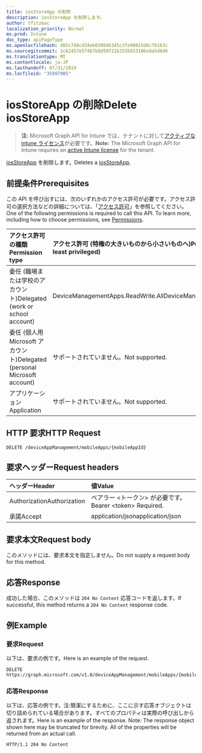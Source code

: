 ```yaml
---
title: iosStoreApp の削除
description: iosStoreApp を削除します。
author: tfitzmac
localization_priority: Normal
ms.prod: Intune
doc_type: apiPageType
ms.openlocfilehash: d85c748cd34eb0300d6345c3fe90015d6c7b163c
ms.sourcegitcommit: 2c62457e57467b8d50f21b255b553106a9a5d8d6
ms.translationtype: MT
ms.contentlocale: ja-JP
ms.lasthandoff: 07/31/2019
ms.locfileid: "35997905"
---
```

# <a name="delete-iosstoreapp"></a><span data-ttu-id="cf0f9-103">iosStoreApp の削除</span><span class="sxs-lookup"><span data-stu-id="cf0f9-103">Delete iosStoreApp</span></span>

> <span data-ttu-id="cf0f9-104">**注:** Microsoft Graph API for Intune では、テナントに対して[アクティブな intune ライセンス](https://go.microsoft.com/fwlink/?linkid=839381)が必要です。</span><span class="sxs-lookup"><span data-stu-id="cf0f9-104">**Note:** The Microsoft Graph API for Intune requires an [active Intune license](https://go.microsoft.com/fwlink/?linkid=839381) for the tenant.</span></span>

<span data-ttu-id="cf0f9-105">[iosStoreApp](../resources/intune-apps-iosstoreapp.md) を削除します。</span><span class="sxs-lookup"><span data-stu-id="cf0f9-105">Deletes a [iosStoreApp](../resources/intune-apps-iosstoreapp.md).</span></span>

## <a name="prerequisites"></a><span data-ttu-id="cf0f9-106">前提条件</span><span class="sxs-lookup"><span data-stu-id="cf0f9-106">Prerequisites</span></span>
<span data-ttu-id="cf0f9-p101">この API を呼び出すには、次のいずれかのアクセス許可が必要です。アクセス許可の選択方法などの詳細については、「[アクセス許可](/graph/permissions-reference)」を参照してください。</span><span class="sxs-lookup"><span data-stu-id="cf0f9-p101">One of the following permissions is required to call this API. To learn more, including how to choose permissions, see [Permissions](/graph/permissions-reference).</span></span>

|<span data-ttu-id="cf0f9-109">アクセス許可の種類</span><span class="sxs-lookup"><span data-stu-id="cf0f9-109">Permission type</span></span>|<span data-ttu-id="cf0f9-110">アクセス許可 (特権の大きいものから小さいものへ)</span><span class="sxs-lookup"><span data-stu-id="cf0f9-110">Permissions (from most to least privileged)</span></span>|
|:---|:---|
|<span data-ttu-id="cf0f9-111">委任 (職場または学校のアカウント)</span><span class="sxs-lookup"><span data-stu-id="cf0f9-111">Delegated (work or school account)</span></span>|<span data-ttu-id="cf0f9-112">DeviceManagementApps.ReadWrite.All</span><span class="sxs-lookup"><span data-stu-id="cf0f9-112">DeviceManagementApps.ReadWrite.All</span></span>|
|<span data-ttu-id="cf0f9-113">委任 (個人用 Microsoft アカウント)</span><span class="sxs-lookup"><span data-stu-id="cf0f9-113">Delegated (personal Microsoft account)</span></span>|<span data-ttu-id="cf0f9-114">サポートされていません。</span><span class="sxs-lookup"><span data-stu-id="cf0f9-114">Not supported.</span></span>|
|<span data-ttu-id="cf0f9-115">アプリケーション</span><span class="sxs-lookup"><span data-stu-id="cf0f9-115">Application</span></span>|<span data-ttu-id="cf0f9-116">サポートされていません。</span><span class="sxs-lookup"><span data-stu-id="cf0f9-116">Not supported.</span></span>|

## <a name="http-request"></a><span data-ttu-id="cf0f9-117">HTTP 要求</span><span class="sxs-lookup"><span data-stu-id="cf0f9-117">HTTP Request</span></span>
<!-- {
  "blockType": "ignored"
}
-->
``` http
DELETE /deviceAppManagement/mobileApps/{mobileAppId}
```

## <a name="request-headers"></a><span data-ttu-id="cf0f9-118">要求ヘッダー</span><span class="sxs-lookup"><span data-stu-id="cf0f9-118">Request headers</span></span>
|<span data-ttu-id="cf0f9-119">ヘッダー</span><span class="sxs-lookup"><span data-stu-id="cf0f9-119">Header</span></span>|<span data-ttu-id="cf0f9-120">値</span><span class="sxs-lookup"><span data-stu-id="cf0f9-120">Value</span></span>|
|:---|:---|
|<span data-ttu-id="cf0f9-121">Authorization</span><span class="sxs-lookup"><span data-stu-id="cf0f9-121">Authorization</span></span>|<span data-ttu-id="cf0f9-122">ベアラー &lt;トークン&gt; が必要です。</span><span class="sxs-lookup"><span data-stu-id="cf0f9-122">Bearer &lt;token&gt; Required.</span></span>|
|<span data-ttu-id="cf0f9-123">承諾</span><span class="sxs-lookup"><span data-stu-id="cf0f9-123">Accept</span></span>|<span data-ttu-id="cf0f9-124">application/json</span><span class="sxs-lookup"><span data-stu-id="cf0f9-124">application/json</span></span>|

## <a name="request-body"></a><span data-ttu-id="cf0f9-125">要求本文</span><span class="sxs-lookup"><span data-stu-id="cf0f9-125">Request body</span></span>
<span data-ttu-id="cf0f9-126">このメソッドには、要求本文を指定しません。</span><span class="sxs-lookup"><span data-stu-id="cf0f9-126">Do not supply a request body for this method.</span></span>

## <a name="response"></a><span data-ttu-id="cf0f9-127">応答</span><span class="sxs-lookup"><span data-stu-id="cf0f9-127">Response</span></span>
<span data-ttu-id="cf0f9-128">成功した場合、このメソッドは `204 No Content` 応答コードを返します。</span><span class="sxs-lookup"><span data-stu-id="cf0f9-128">If successful, this method returns a `204 No Content` response code.</span></span>

## <a name="example"></a><span data-ttu-id="cf0f9-129">例</span><span class="sxs-lookup"><span data-stu-id="cf0f9-129">Example</span></span>

### <a name="request"></a><span data-ttu-id="cf0f9-130">要求</span><span class="sxs-lookup"><span data-stu-id="cf0f9-130">Request</span></span>
<span data-ttu-id="cf0f9-131">以下は、要求の例です。</span><span class="sxs-lookup"><span data-stu-id="cf0f9-131">Here is an example of the request.</span></span>
``` http
DELETE https://graph.microsoft.com/v1.0/deviceAppManagement/mobileApps/{mobileAppId}
```

### <a name="response"></a><span data-ttu-id="cf0f9-132">応答</span><span class="sxs-lookup"><span data-stu-id="cf0f9-132">Response</span></span>
<span data-ttu-id="cf0f9-p102">以下は、応答の例です。注:簡潔にするために、ここに示す応答オブジェクトは切り詰められている場合があります。すべてのプロパティは実際の呼び出しから返されます。</span><span class="sxs-lookup"><span data-stu-id="cf0f9-p102">Here is an example of the response. Note: The response object shown here may be truncated for brevity. All of the properties will be returned from an actual call.</span></span>
``` http
HTTP/1.1 204 No Content
```



